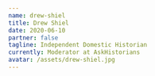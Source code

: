 ```yaml
---
name: drew-shiel
title: Drew Shiel
date: 2020-06-10
partner: false
tagline: Independent Domestic Historian
currently: Moderator at AskHistorians
avatar: /assets/drew-shiel.jpg
---
```

